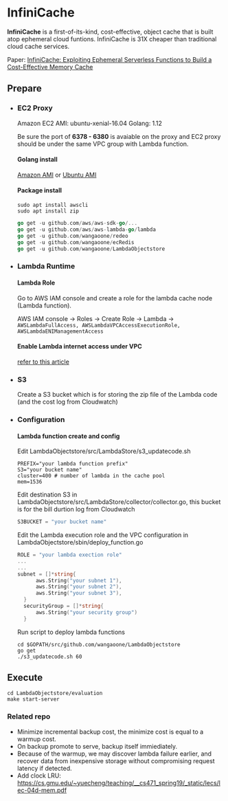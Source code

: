 # InfiniCache

**InfiniCache** is a first-of-its-kind, cost-effective, object cache that is built atop ephemeral cloud funtions. InfiniCache is 31X cheaper than traditional cloud cache services. 

Paper: [InfiniCache: Exploiting Ephemeral Serverless Functions to Build a Cost-Effective Memory Cache](https://www.usenix.org/conference/fast20/presentation/wang-ao)

## Prepare
- ### EC2 Proxy

  Amazon EC2 AMI: ubuntu-xenial-16.04
  Golang: 1.12

  Be sure the port of **6378 - 6380** is avaiable on the proxy and EC2 proxy should be under the same VPC group with Lambda function.

  #### Golang install

  [Amazon AMI](https://hackernoon.com/deploying-a-go-application-on-aws-ec2-76390c09c2c5) or [Ubuntu AMI](https://tecadmin.net/install-go-on-ubuntu/)  

  #### Package install

  ```shell
  sudo apt install awscli
  sudo apt install zip
  ```

  ```go
  go get -u github.com/aws/aws-sdk-go/...
  go get -u github.com/aws/aws-lambda-go/lambda
  go get -u github.com/wangaoone/redeo
  go get -u github.com/wangaoone/ecRedis
  go get -u github.com/wangaoone/LambdaObjectstore
  ```

- ### Lambda Runtime

  #### Lambda Role

  Go to AWS IAM console and create a role for the lambda cache node (Lambda function).

  AWS IAM console -> Roles -> Create Role -> Lambda -> `AWSLambdaFullAccess, AWSLambdaVPCAccessExecutionRole, AWSLambdaENIManagementAccess`

  #### Enable Lambda internet access under VPC

  [refer to this article](https://aws.amazon.com/premiumsupport/knowledge-center/internet-access-lambda-function/)

- ### S3

  Create a S3 bucket which is for storing the zip file of the Lambda code (and the cost log from Cloudwatch)

- ### Configuration

  #### Lambda function create and config

  Edit LambdaObjectstore/src/LambdaStore/s3_updatecode.sh

  ```shell
  PREFIX="your lambda function prefix"
  S3="your bucket name"
  cluster=400 # number of lambda in the cache pool
  mem=1536
  ```

  Edit destination S3 in LambdaObjectstore/src/LambdaStore/collector/collector.go, this bucket is for the bill durtion log from Cloudwatch

  ```go
  S3BUCKET = "your bucket name"
  ```

  Edit the Lambda execution role and the VPC configuration in LambdaObjectstore/sbin/deploy_function.go

  ```go
  ROLE = "your lambda exection role"
  ...
  ...
  subnet = []*string{
  		aws.String("your subnet 1"),
  		aws.String("your subnet 2"),
  		aws.String("your subnet 3"),
  	}
  	securityGroup = []*string{
  		aws.String("your security group")
  	}
  ```

  Run script to deploy lambda functions

  ```shell
  cd $GOPATH/src/github.com/wangaoone/LambdaObjectstore
  go get
  ./s3_updatecode.sh 60
  ```

## Execute

```
cd LambdaObjectstore/evaluation
make start-server
```

### Related repo
* Minimize incremental backup cost, the minimize cost is equal to a warmup cost.
* On backup promote to serve, backup itself immiediately.
* Because of the warmup, we may discover lambda failure earlier, and recover data from inexpensive storage without compromising request latency if detected.
* Add clock LRU: https://cs.gmu.edu/~yuecheng/teaching/__cs471_spring19/_static/lecs/lec-04d-mem.pdf
